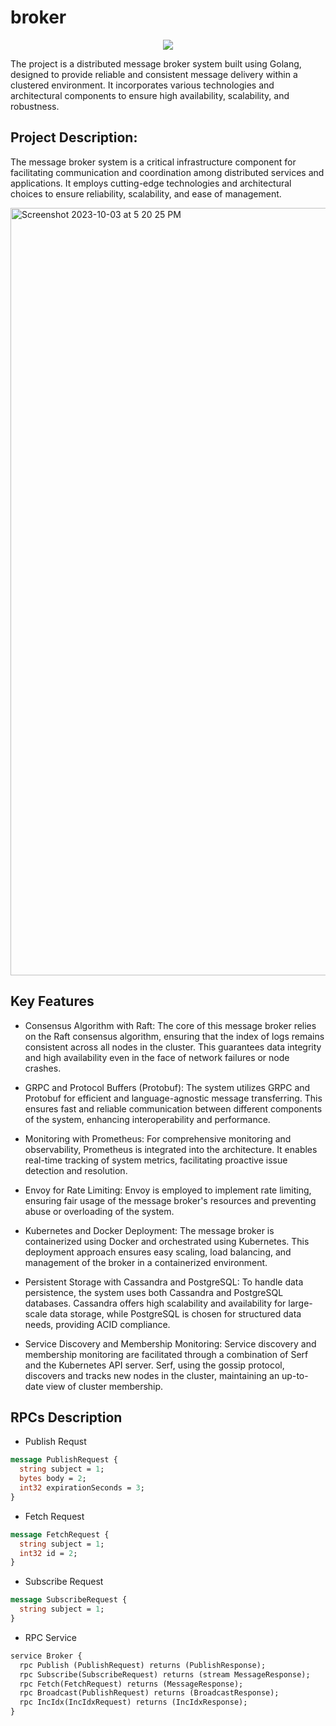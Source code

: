 # broker

<p align="center">
  <a href="https://skillicons.dev">
    <img src="https://skillicons.dev/icons?i=go,postgres,kubernetes,docker,prometheus,cassandra" />
  </a>
</p>


The project is a distributed message broker system built using Golang, designed to provide reliable and consistent message delivery within a clustered environment. 
It incorporates various technologies and architectural components to ensure high availability, scalability, and robustness. 


## Project Description:

The message broker system is a critical infrastructure component for facilitating communication and coordination among distributed services and applications. 
It employs cutting-edge technologies and architectural choices to ensure reliability, scalability, and ease of management.


<img width="1228" alt="Screenshot 2023-10-03 at 5 20 25 PM" src="https://github.com/ajhexer/broker/assets/72503020/9bbee4a1-a58d-4a6e-ac70-60d63899011b">


## Key Features

- Consensus Algorithm with Raft:
The core of this message broker relies on the Raft consensus algorithm, ensuring that the index of logs remains consistent across all nodes in the cluster. This guarantees data integrity and high availability even in the face of network failures or node crashes.

- GRPC and Protocol Buffers (Protobuf):
The system utilizes GRPC and Protobuf for efficient and language-agnostic message transferring. This ensures fast and reliable communication between different components of the system, enhancing interoperability and performance.

- Monitoring with Prometheus:
For comprehensive monitoring and observability, Prometheus is integrated into the architecture. It enables real-time tracking of system metrics, facilitating proactive issue detection and resolution.

- Envoy for Rate Limiting:
Envoy is employed to implement rate limiting, ensuring fair usage of the message broker's resources and preventing abuse or overloading of the system.

- Kubernetes and Docker Deployment:
The message broker is containerized using Docker and orchestrated using Kubernetes. This deployment approach ensures easy scaling, load balancing, and management of the broker in a containerized environment.

- Persistent Storage with Cassandra and PostgreSQL:
To handle data persistence, the system uses both Cassandra and PostgreSQL databases. Cassandra offers high scalability and availability for large-scale data storage, while PostgreSQL is chosen for structured data needs, providing ACID compliance.

- Service Discovery and Membership Monitoring:
Service discovery and membership monitoring are facilitated through a combination of Serf and the Kubernetes API server. Serf, using the gossip protocol, discovers and tracks new nodes in the cluster, maintaining an up-to-date view of cluster membership.

## RPCs Description
- Publish Requst
```protobuf
message PublishRequest {
  string subject = 1;
  bytes body = 2;
  int32 expirationSeconds = 3;
}
```
- Fetch Request
```protobuf
message FetchRequest {
  string subject = 1;
  int32 id = 2;
}
```
- Subscribe Request
```protobuf
message SubscribeRequest {
  string subject = 1;
}
```
- RPC Service
```protobuf
service Broker {
  rpc Publish (PublishRequest) returns (PublishResponse);
  rpc Subscribe(SubscribeRequest) returns (stream MessageResponse);
  rpc Fetch(FetchRequest) returns (MessageResponse);
  rpc Broadcast(PublishRequest) returns (BroadcastResponse);
  rpc IncIdx(IncIdxRequest) returns (IncIdxResponse);
}
```

